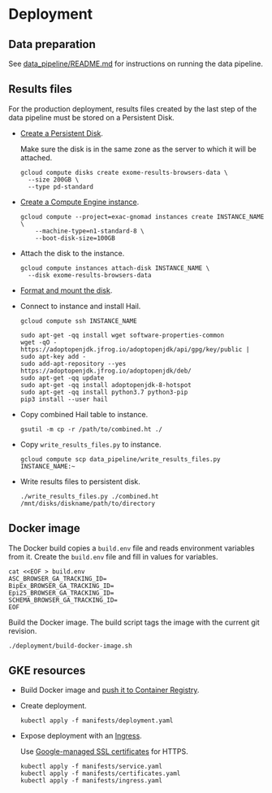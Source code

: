 # Deployment

## Data preparation

See [data_pipeline/README.md](../data_pipeline/README.md) for instructions on running the data pipeline.

## Results files

For the production deployment, results files created by the last step of the data pipeline must be stored
on a Persistent Disk.

- [Create a Persistent Disk](https://cloud.google.com/compute/docs/disks/add-persistent-disk).

  Make sure the disk is in the same zone as the server to which it will be attached.

  ```
  gcloud compute disks create exome-results-browsers-data \
    --size 200GB \
    --type pd-standard
  ```

- [Create a Compute Engine instance](https://cloud.google.com/compute/docs/instances/create-start-instance).

  ```
  gcloud compute --project=exac-gnomad instances create INSTANCE_NAME \
      --machine-type=n1-standard-8 \
      --boot-disk-size=100GB
  ```

- Attach the disk to the instance.

  ```
  gcloud compute instances attach-disk INSTANCE_NAME \
    --disk exome-results-browsers-data
  ```

- [Format and mount the disk](https://cloud.google.com/compute/docs/disks/add-persistent-disk#formatting).

- Connect to instance and install Hail.

  ```
  gcloud compute ssh INSTANCE_NAME
  ```

  ```
  sudo apt-get -qq install wget software-properties-common
  wget -qO - https://adoptopenjdk.jfrog.io/adoptopenjdk/api/gpg/key/public | sudo apt-key add -
  sudo add-apt-repository --yes https://adoptopenjdk.jfrog.io/adoptopenjdk/deb/
  sudo apt-get -qq update
  sudo apt-get -qq install adoptopenjdk-8-hotspot
  sudo apt-get -qq install python3.7 python3-pip
  pip3 install --user hail
  ```

- Copy combined Hail table to instance.

  ```
  gsutil -m cp -r /path/to/combined.ht ./
  ```

- Copy `write_results_files.py` to instance.

  ```
  gcloud compute scp data_pipeline/write_results_files.py INSTANCE_NAME:~
  ```

- Write results files to persistent disk.

  ```
  ./write_results_files.py ./combined.ht /mnt/disks/diskname/path/to/directory
  ```

## Docker image

The Docker build copies a `build.env` file and reads environment variables from it. Create the `build.env`
file and fill in values for variables.

```
cat <<EOF > build.env
ASC_BROWSER_GA_TRACKING_ID=
BipEx_BROWSER_GA_TRACKING_ID=
Epi25_BROWSER_GA_TRACKING_ID=
SCHEMA_BROWSER_GA_TRACKING_ID=
EOF
```

Build the Docker image. The build script tags the image with the current git revision.

```
./deployment/build-docker-image.sh
```

## GKE resources

- Build Docker image and [push it to Container Registry](https://cloud.google.com/container-registry/docs/pushing-and-pulling).

- Create deployment.

  ```
  kubectl apply -f manifests/deployment.yaml
  ```

- Expose deployment with an [Ingress](https://cloud.google.com/kubernetes-engine/docs/concepts/ingress).

  Use [Google-managed SSL certificates](https://cloud.google.com/kubernetes-engine/docs/how-to/managed-certs)
  for HTTPS.

  ```
  kubectl apply -f manifests/service.yaml
  kubectl apply -f manifests/certificates.yaml
  kubectl apply -f manifests/ingress.yaml
  ```
